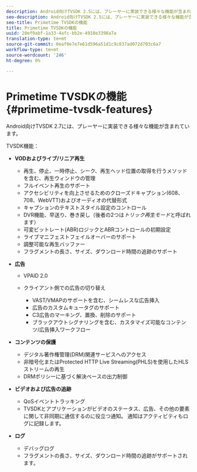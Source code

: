 ```yaml
---
description: Android向けTVSDK 2.5には、プレーヤーに実装できる様々な機能が含まれています。
seo-description: Android向けTVSDK 2.5には、プレーヤーに実装できる様々な機能が含まれています。
seo-title: Primetime TVSDKの機能
title: Primetime TVSDKの機能
uuid: 20ef9abf-1a33-4afc-bb2e-4910e3398a7a
translation-type: tm+mt
source-git-commit: 0eaf0e7e7e61d596a51d1c9c837ad072d703c6a7
workflow-type: tm+mt
source-wordcount: '246'
ht-degree: 0%

---
```



# Primetime TVSDKの機能{#primetime-tvsdk-features}

Android向けTVSDK 2.7には、プレーヤーに実装できる様々な機能が含まれています。

TVSDK機能：

* **VODおよびライブ/リニア再生**

   * 再生、停止、一時停止、シーク、再生ヘッド位置の取得を行うメソッドを含む、再生ウィンドウの管理
   * フルイベント再生のサポート
   * アクセシビリティを向上させるためのクローズドキャプション(608、708、WebVTT)およびオーディオの代替形式
   * キャプションのテキストスタイル設定のコントロール
   * DVR機能、早送り、巻き戻し（後者の2つは&#x200B;*トリック再生モード*&#x200B;と呼ばれます）
   * 可変ビットレート(ABR)ロジックとABRコントロールの初期設定
   * ライブマニフェストフェイルオーバーのサポート
   * 調整可能な再生バッファー
   * フラグメントの長さ、サイズ、ダウンロード時間の追跡のサポート

* **広告**

   * VPAID 2.0
   * クライアント側での広告の切り替え

      * VAST/VMAPのサポートを含む、シームレスな広告挿入
      * 広告のカスタムキュータグのサポート
      * C3広告のマーキング、置換、削除のサポート
      * ブラックアウトシグナリングを含む、カスタマイズ可能なコンテンツ/広告挿入ワークフロー

* **コンテンツの保護**

   * デジタル著作権管理(DRM)関連サービスへのアクセス
   * 非暗号化またはProtected HTTP Live Streaming(PHLS)を使用したHLSストリームの再生
   * DRMポリシーに基づく解決ベースの出力制御

* **ビデオおよび広告の追跡**

   * QoSイベントトラッキング
   * TVSDKとアプリケーションがビデオのステータス、広告、その他の要素に関して非同期に通信するのに役立つ通知。 通知はアクティビティもログに記録します。

* **ログ**

   * デバッグログ
   * フラグメントの長さ、サイズ、ダウンロード時間の追跡がサポートされます。